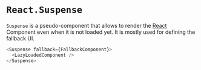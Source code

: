 # `React.Suspense`

`Suspense` is a pseudo-component that allows to render the [React](/knowledge/react/index.md) Component even when it is not loaded yet. It is mostly used for defining the fallback UI.

```js
<Suspense fallback={FallbackComponent}>
  <LazyLoadedComponent />
</Suspense>
```
